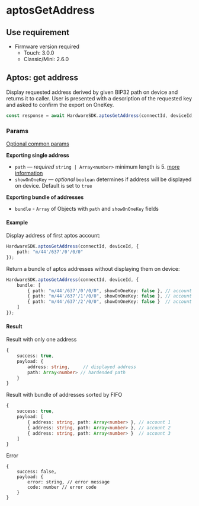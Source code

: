 # aptosGetAddress

## Use requirement

* Firmware version required
  * Touch: 3.0.0
  * Classic/Mini: 2.6.0

## Aptos: get address

Display requested address derived by given BIP32 path on device and returns it to caller. User is presented with a description of the requested key and asked to confirm the export on OneKey.

```typescript
const response = await HardwareSDK.aptosGetAddress(connectId, deviceId, params)
```

### Params

[Optional common params](../common-params.md)

**Exporting single address**

* `path` — _required_ `string | Array<number>`  minimum length is 5. [more information](../path.md)
* `showOnOneKey` — _optional_ `boolean` determines if address will be displayed on device. Default is set to `true`

**Exporting bundle of addresses**

* `bundle` - `Array` of Objects with `path` and `showOnOneKey` fields

#### Example

Display address of first aptos account:

```typescript
HardwareSDK.aptosGetAddress(connectId, deviceId, {
    path: "m/44'/637'/0'/0/0"
});
```

Return a bundle of aptos addresses without displaying them on device:

```typescript
HardwareSDK.aptosGetAddress(connectId, deviceId, {
    bundle: [
        { path: "m/44'/637'/0'/0/0", showOnOneKey: false }, // account 1
        { path: "m/44'/637'/1'/0/0", showOnOneKey: false }, // account 2
        { path: "m/44'/637'/2'/0/0", showOnOneKey: false }  // account 3
    ]
});
```

#### Result

Result with only one address

```typescript
{
    success: true,
    payload: {
        address: string,     // displayed address
        path: Array<number> // hardended path
    }
}
```

Result with bundle of addresses sorted by FIFO

```typescript
{
    success: true,
    payload: [
        { address: string, path: Array<number> }, // account 1
        { address: string, path: Array<number> }, // account 2
        { address: string, path: Array<number> }  // account 3
    ]
}
```

Error

```
{
    success: false,
    payload: {
        error: string, // error message
        code: number // error code
    }
}
```
